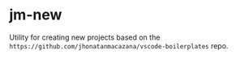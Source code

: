 # jm-new

Utility for creating new projects based on the `https://github.com/jhonatanmacazana/vscode-boilerplates` repo.
